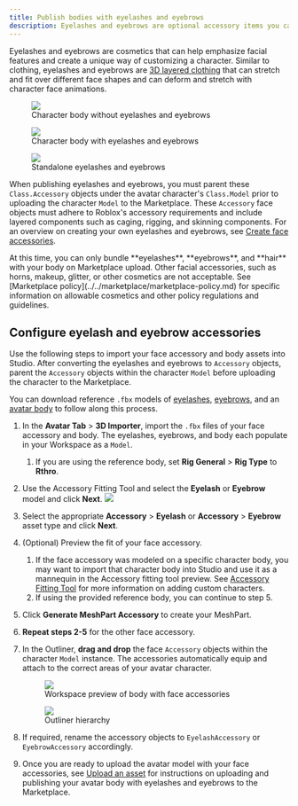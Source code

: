 ```yaml
---
title: Publish bodies with eyelashes and eyebrows
description: Eyelashes and eyebrows are optional accessory items you can equip to an avatar to publish in the Marketplace.
---
```


Eyelashes and eyebrows are cosmetics that can help emphasize facial features and create a unique way of customizing a character. Similar to clothing, eyelashes and eyebrows are [3D layered clothing](../../art/accessories/layered-clothing.md) that can stretch and fit over different face shapes and can deform and stretch with character face animations.

<GridContainer numColumns="3">
<figure>
<img src="../../assets/art/accessories/Nature-Girl-No-Accessories.png"/>
<figcaption>Character body without eyelashes and eyebrows</figcaption>
</figure>
<figure>
<img src="../../assets/art/accessories/Nature-Girl-With-Face-Accessories.png"/>
<figcaption>Character body with eyelashes and eyebrows</figcaption>
</figure>
<figure>
<img src="../../assets/art/accessories/Eyebrows-Eyelashes-Only.png"/>
<figcaption>Standalone eyelashes and eyebrows</figcaption>
</figure>
</GridContainer>

When publishing eyelashes and eyebrows, you must parent these `Class.Accessory` objects under the avatar character's `Class.Model` prior to uploading the character `Model` to the Marketplace. These `Accessory` face objects must adhere to Roblox's accessory requirements and include layered components such as caging, rigging, and skinning components. For an overview on creating your own eyelashes and eyebrows, see [Create face accessories](../../art/characters/facial-animation/create-face-accessories.md).

<Alert severity = 'warning'>
At this time, you can only bundle **eyelashes**, **eyebrows**, and **hair** with your body on Marketplace upload. Other facial accessories, such as horns, makeup, glitter, or other cosmetics are not acceptable. See [Marketplace policy](../../marketplace/marketplace-policy.md) for specific information on allowable cosmetics and other policy regulations and guidelines.
</Alert>

## Configure eyelash and eyebrow accessories

Use the following steps to import your face accessory and body assets into Studio. After converting the eyelashes and eyebrows to `Accessory` objects, parent the `Accessory` objects within the character `Model` before uploading the character to the Marketplace.

You can download reference `.fbx` models of [eyelashes](../../assets/art/reference-files/Eyelashes.fbx), [eyebrows](../../assets/art/reference-files/Eyebrows.fbx), and an [avatar body](../../assets/art/reference-files/AnimeFemale-Studio-Ready.fbx) to follow along this process.

1. In the **Avatar Tab** > **3D Importer**, import the `.fbx` files of your face accessory and body. The eyelashes, eyebrows, and body each populate in your Workspace as a `Model`.
   1. If you are using the reference body, set **Rig General** > **Rig Type** to **Rthro**.
2. Use the Accessory Fitting Tool and select the **Eyelash** or **Eyebrow** model and click **Next**.
   <img src="../../assets/art/accessories/AFT-Eyebrows-Example.png"/>

3. Select the appropriate **Accessory** > **Eyelash** or **Accessory** > **Eyebrow** asset type and click **Next**.
4. (Optional) Preview the fit of your face accessory.
   1. If the face accessory was modeled on a specific character body, you may want to import that character body into Studio and use it as a mannequin in the Accessory fitting tool preview. See [Accessory Fitting Tool](../../art/accessories/accessory-fitting-tool.md) for more information on adding custom characters.
   2. If using the provided reference body, you can continue to step 5.
5. Click **Generate MeshPart Accessory** to create your MeshPart.
6. **Repeat steps 2-5** for the other face accessory.
7. In the Outliner, **drag and drop** the face `Accessory` objects within the character `Model` instance. The accessories automatically equip and attach to the correct areas of your avatar character.

   <GridContainer numColumns="2">
   <figure>
   <img src="../../assets/art/accessories/Anime-Girl-Eyebrows-Example.png"/>
   <figcaption>Workspace preview of body with face accessories</figcaption>
   </figure>
   <figure>
   <img src="../../assets/art/accessories/Face-Accessory-Hierarchy.png"/>
   <figcaption>Outliner hierarchy</figcaption>
   </figure>
   </GridContainer>

8. If required, rename the accessory objects to `EyelashAccessory` or `EyebrowAccessory` accordingly.

9. Once you are ready to upload the avatar model with your face accessories, see [Upload an asset](../../marketplace/publish-to-marketplace.md#upload-an-asset) for instructions on uploading and publishing your avatar body with eyelashes and eyebrows to the Marketplace.
